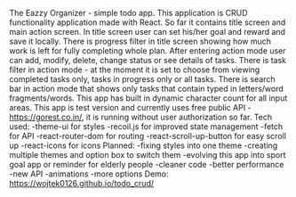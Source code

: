 The Eazzy Organizer - simple todo app.
This application is CRUD functionality application made with React.
So far it contains title screen and main action screen.
In title screen user can set his/her goal and reward and save it locally.
There is progress filter in title screen showing how much work is left for fully completing whole plan.
After entering action mode user can add, modify, delete, change status or see details of tasks.
There is task filter in action mode - at the moment it is set to choose from viewing completed tasks only, tasks in progress only or all tasks.
There is search bar in action mode that shows only tasks that contain typed in letters/word fragments/words.
This app has built in dynamic character count for all input areas.
This app is test version and currently uses free public API - https://gorest.co.in/, it is running without user authorization so far.
Tech used:
-theme-ui for styles
-recoil.js for improved state management
-fetch for API
-react-router-dom for routing
-react-scroll-up-button for easy scroll up
-react-icons for icons
Planned:
-fixing styles into one theme
-creating multiple themes and option box to switch them
-evolving this app into sport goal app or reminder for elderly people
-cleaner code
-better performance
-new API
-animations
-more options
Demo:
https://wojtek0126.github.io/todo_crud/
